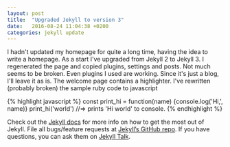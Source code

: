 ```yaml
---
layout: post
title:  "Upgraded Jekyll to version 3"
date:   2016-08-24 11:04:38 +0200
categories: jekyll update
---
```

I hadn't updated my homepage for quite a long time, having the idea to write a homepage. As a start I've upgraded from Jekyll 2 to Jekyll 3. I regenerated the page and copied plugins, settings and posts.  Not much seems to be broken. Even plugins I used are working. Since it's just a blog, I'll leave it as is. The welcome page contains a highlighter. I've rewritten (probably broken) the sample ruby code to javascript

{% highlight javascript %}
const print_hi = function(name) {console.log('Hi,', name)}
print_hi('world')
//=> prints 'Hi world' to console.
{% endhighlight %}

Check out the [Jekyll docs][jekyll-docs] for more info on how to get the most out of Jekyll. File all bugs/feature requests at [Jekyll’s GitHub repo][jekyll-gh]. If you have questions, you can ask them on [Jekyll Talk][jekyll-talk].

[jekyll-docs]: http://jekyllrb.com/docs/home
[jekyll-gh]:   https://github.com/jekyll/jekyll
[jekyll-talk]: https://talk.jekyllrb.com/
